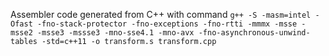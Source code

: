 Assembler code generated from C++ with command ``g++ -S -masm=intel -Ofast -fno-stack-protector -fno-exceptions -fno-rtti -mmmx -msse -msse2 -msse3 -mssse3 -mno-sse4.1 -mno-avx -fno-asynchronous-unwind-tables -std=c++11 -o transform.s transform.cpp`` 